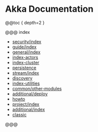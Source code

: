 # Akka Documentation

@@toc { depth=2 }

@@@ index

* [security/index](security/index.md)
* [guide/index](typed/guide/index.md)
* [general/index](general/index.md)
* [index-actors](typed/index.md)
* [index-cluster](typed/index-cluster.md)
* [persistence](typed/persistence.md)
* [stream/index](stream/index.md)
* [discovery](discovery/index.md)
* [index-utilities](index-utilities.md)
* [common/other-modules](common/other-modules.md)
* [additional/deploy](additional/deploy.md)
* [howto](howto.md)
* [project/index](project/index.md)
* [additional/index](additional/index.md)
* [classic](index-classic.md)

@@@
